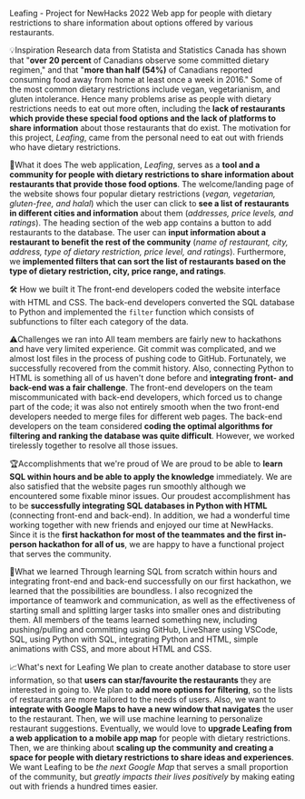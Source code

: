 Leafing - Project for NewHacks 2022
Web app for people with dietary restrictions to share information about options offered by various restaurants.

💡Inspiration
Research data from Statista and Statistics Canada has shown that "**over 20 percent** of Canadians observe some committed dietary regimen," and that "**more than half (54%)** of Canadians reported consuming food away from home at least once a week in 2016." Some of the most common dietary restrictions include vegan, vegetarianism, and gluten intolerance. Hence many problems arise as people with dietary restrictions needs to eat out more often, including the **lack of restaurants which provide these special food options and the lack of platforms to share information** about those restaurants that do exist. The motivation for this project, _Leafing_, came from the personal need to eat out with friends who have dietary restrictions.

🥬What it does
The web application, _Leafing_, serves as a **tool and a community for people with dietary restrictions to share information about restaurants that provide those food options**. The welcome/landing page of the website shows four popular dietary restrictions (_vegan, vegetarian, gluten-free, and halal_) which the user can click to **see a list of restaurants in different cities and information** about them (_addresses, price levels, and ratings_). The heading section of the web app contains a button to add restaurants to the database. The user can **input information about a restaurant to benefit the rest of the community** (_name of restaurant, city, address, type of dietary restriction, price level, and ratings_). Furthermore, we **implemented filters that can sort the list of restaurants based on the type of dietary restriction, city, price range, and ratings**. 

🛠 How we built it
The front-end developers coded the website interface with HTML and CSS. The back-end developers converted the SQL database to Python and implemented the ```filter``` function which consists of subfunctions to filter each category of the data. 

⚠️Challenges we ran into
All team members are fairly new to hackathons and have very limited experience. Git commit was complicated, and we almost lost files in the process of pushing code to GitHub. Fortunately, we successfully recovered from the commit history. Also, connecting Python to HTML is something all of us haven't done before and **integrating front- and back-end was a fair challenge**. The front-end developers on the team miscommunicated with back-end developers, which forced us to change part of the code; it was also not entirely smooth when the two front-end developers needed to merge files for different web pages. The back-end developers on the team considered **coding the optimal algorithms for filtering and ranking the database was quite difficult**. However, we worked tirelessly together to resolve all those issues.

🏆Accomplishments that we're proud of
We are proud to be able to **learn SQL within hours and be able to apply the knowledge** immediately. We are also satisfied that the website pages run smoothly although we encountered some fixable minor issues. Our proudest accomplishment has to be **successfully integrating SQL databases in Python with HTML** (connecting front-end and back-end). In addition, we had a wonderful time working together with new friends and enjoyed our time at NewHacks. Since it is the **first hackathon for most of the teammates and the first in-person hackathon for all of us**, we are happy to have a functional project that serves the community. 

🤯What we learned
Through learning SQL from scratch within hours and integrating front-end and back-end successfully on our first hackathon, we learned that the possibilities are boundless. I also recognized the importance of teamwork and communication, as well as the effectiveness of starting small and splitting larger tasks into smaller ones and distributing them. All members of the teams learned something new, including pushing/pulling and committing using GitHub, LiveShare using VSCode, SQL, using Python with SQL, integrating Python and HTML, simple animations with CSS, and more about HTML and CSS.

📈What's next for Leafing
We plan to create another database to store user information, so that **users can star/favourite the restaurants** they are interested in going to. We plan to **add more options for filtering**, so the lists of restaurants are more tailored to the needs of users. Also, we want to **integrate with Google Maps to have a new window that navigates** the user to the restaurant. Then, we will use machine learning to personalize restaurant suggestions. Eventually, we would love to **upgrade Leafing from a web application to a mobile app map** for people with dietary restrictions. Then, we are thinking about **scaling up the community and creating a space for people with dietary restrictions to share ideas and experiences**. We want Leafing to be *the next Google Map* that serves a small proportion of the community, but *greatly impacts their lives positively* by making eating out with friends a hundred times easier. 

